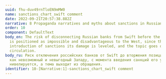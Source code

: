 ```yaml
---
uuid: fhu-duv49rnTloEN9mMW0
name: sanctions_chart_swift comment
date: 2022-09-21T20:57:38.882Z
narrative: 8 Propaganda narratives and myths about sanctions in Russian-language media
order: 10
component: DefaultText
body_en: The risk of disconnecting Russian banks from Swift before the invasion
  is positioned as impossible and disadvantageous to the West, since the
  introduction of sanctions its damage is leveled, and the topic goes out of
  circulation.
body_ru: Риск отключения российских банков от Swift до вторжения позиционируется
  как невозможный и невыгодный Западу, с момента введения санкций его ущерб
  нивелируется, а тема выходит из обращения.
identifier: 10-[Narrative:1]-sanctions_chart_swift comment
---
```

